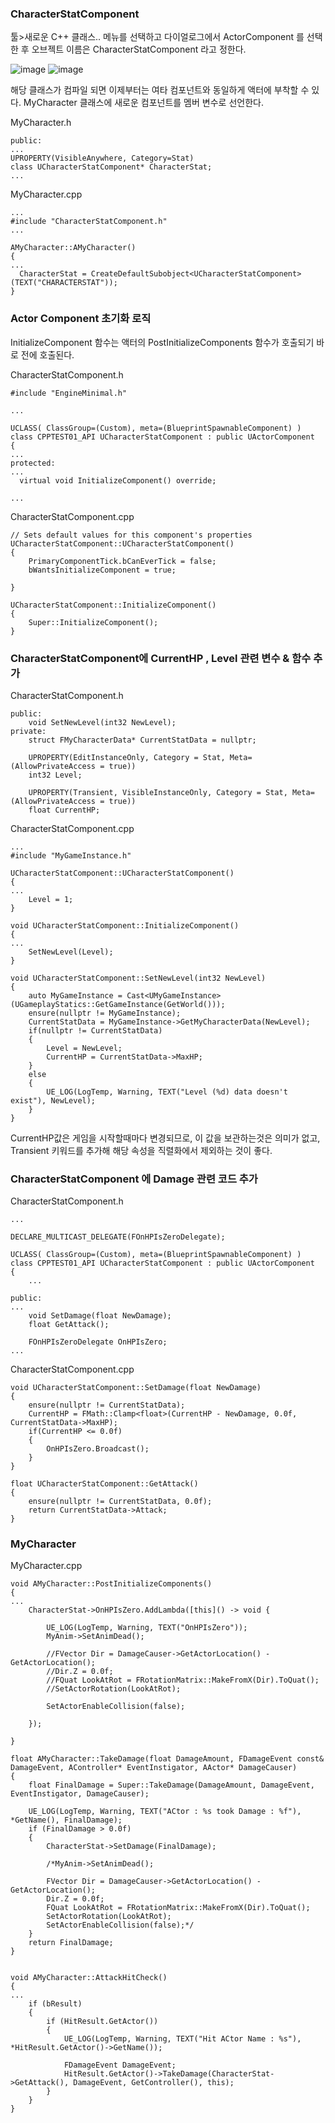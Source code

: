 ### CharacterStatComponent

툴>새로운 C++ 클래스.. 메뉴를 선택하고 다이얼로그에서 ActorComponent 를 선택한 후 오브젝트 이름은 CharacterStatComponent 라고 정한다.

![image](https://user-images.githubusercontent.com/29656900/186672608-1475078c-90ae-452d-8944-11469d6f8900.png)
![image](https://user-images.githubusercontent.com/29656900/186673296-93ba47b4-04e6-4577-aa29-b2ebfd615f35.png)


해당 클래스가 컴파일 되면 이제부터는 여타 컴포넌트와 동일하게 액터에 부착할 수 있다. MyCharacter 클래스에 새로운 컴포넌트를 멤버 변수로 선언한다.

MyCharacter.h
```
public:
...
UPROPERTY(VisibleAnywhere, Category=Stat)
class UCharacterStatComponent* CharacterStat;
...
```
MyCharacter.cpp
```
...
#include "CharacterStatComponent.h"
...

AMyCharacter::AMyCharacter()
{
...
  CharacterStat = CreateDefaultSubobject<UCharacterStatComponent>(TEXT("CHARACTERSTAT"));
}
```
### Actor Component 초기화 로직

InitializeComponent 함수는 액터의 PostInitializeComponents 함수가 호출되기 바로 전에 호출된다.

CharacterStatComponent.h
```
#include "EngineMinimal.h"

...

UCLASS( ClassGroup=(Custom), meta=(BlueprintSpawnableComponent) )
class CPPTEST01_API UCharacterStatComponent : public UActorComponent
{
...
protected:
...
  virtual void InitializeComponent() override;
  
...

```

CharacterStatComponent.cpp
```
// Sets default values for this component's properties
UCharacterStatComponent::UCharacterStatComponent()
{	
	PrimaryComponentTick.bCanEverTick = false;
  	bWantsInitializeComponent = true;

}

UCharacterStatComponent::InitializeComponent()
{
  	Super::InitializeComponent();
}

```

### CharacterStatComponent에 CurrentHP , Level 관련 변수 & 함수 추가 

CharacterStatComponent.h
```
public:
	void SetNewLevel(int32 NewLevel);
private:
	struct FMyCharacterData* CurrentStatData = nullptr;
	
	UPROPERTY(EditInstanceOnly, Category = Stat, Meta=(AllowPrivateAccess = true))
	int32 Level;
	
	UPROPERTY(Transient, VisibleInstanceOnly, Category = Stat, Meta=(AllowPrivateAccess = true))
	float CurrentHP;
```
CharacterStatComponent.cpp
```
...
#include "MyGameInstance.h"

UCharacterStatComponent::UCharacterStatComponent()
{
...
	Level = 1;
}

void UCharacterStatComponent::InitializeComponent()
{
...
	SetNewLevel(Level);
}

void UCharacterStatComponent::SetNewLevel(int32 NewLevel)
{
	auto MyGameInstance = Cast<UMyGameInstance>(UGameplayStatics::GetGameInstance(GetWorld()));
	ensure(nullptr != MyGameInstance);
	CurrentStatData = MyGameInstance->GetMyCharacterData(NewLevel);
	if(nullptr != CurrentStatData)
	{
		Level = NewLevel;
		CurrentHP = CurrentStatData->MaxHP;
	}
	else
	{
		UE_LOG(LogTemp, Warning, TEXT("Level (%d) data doesn't exist"), NewLevel);
	}
}

```
CurrentHP값은 게임을 시작할때마다 변경되므로, 이 값을 보관하는것은 의미가 없고, Transient 키워드를 추가해 해당 속성을 직렬화에서 제외하는 것이 좋다.

### CharacterStatComponent 에 Damage 관련 코드 추가

CharacterStatComponent.h
```
...

DECLARE_MULTICAST_DELEGATE(FOnHPIsZeroDelegate);

UCLASS( ClassGroup=(Custom), meta=(BlueprintSpawnableComponent) )
class CPPTEST01_API UCharacterStatComponent : public UActorComponent
{
	...

public:
...
	void SetDamage(float NewDamage);
	float GetAttack();
	
	FOnHPIsZeroDelegate OnHPIsZero;
...
```

CharacterStatComponent.cpp
```
void UCharacterStatComponent::SetDamage(float NewDamage)
{
	ensure(nullptr != CurrentStatData);
	CurrentHP = FMath::Clamp<float>(CurrentHP - NewDamage, 0.0f, CurrentStatData->MaxHP);
	if(CurrentHP <= 0.0f)
	{
		OnHPIsZero.Broadcast();
	}
}

float UCharacterStatComponent::GetAttack()
{
	ensure(nullptr != CurrentStatData, 0.0f);
	return CurrentStatData->Attack;
}

```

### MyCharacter

MyCharacter.cpp
```
void AMyCharacter::PostInitializeComponents()
{
...
	CharacterStat->OnHPIsZero.AddLambda([this]() -> void {
		
		UE_LOG(LogTemp, Warning, TEXT("OnHPIsZero"));
		MyAnim->SetAnimDead();

		//FVector Dir = DamageCauser->GetActorLocation() - GetActorLocation();
		//Dir.Z = 0.0f;
		//FQuat LookAtRot = FRotationMatrix::MakeFromX(Dir).ToQuat();
		//SetActorRotation(LookAtRot);

		SetActorEnableCollision(false);

	});
	
}

float AMyCharacter::TakeDamage(float DamageAmount, FDamageEvent const& DamageEvent, AController* EventInstigator, AActor* DamageCauser)
{
	float FinalDamage = Super::TakeDamage(DamageAmount, DamageEvent, EventInstigator, DamageCauser);
	
	UE_LOG(LogTemp, Warning, TEXT("ACtor : %s took Damage : %f"), *GetName(), FinalDamage);
	if (FinalDamage > 0.0f)
	{
		CharacterStat->SetDamage(FinalDamage);

		/*MyAnim->SetAnimDead();

		FVector Dir = DamageCauser->GetActorLocation() - GetActorLocation();
		Dir.Z = 0.0f;
		FQuat LookAtRot = FRotationMatrix::MakeFromX(Dir).ToQuat();
		SetActorRotation(LookAtRot);
		SetActorEnableCollision(false);*/
	}
	return FinalDamage;
}


void AMyCharacter::AttackHitCheck()
{
...
	if (bResult)
	{
		if (HitResult.GetActor())
		{
			UE_LOG(LogTemp, Warning, TEXT("Hit ACtor Name : %s"), *HitResult.GetActor()->GetName());

			FDamageEvent DamageEvent;
			HitResult.GetActor()->TakeDamage(CharacterStat->GetAttack(), DamageEvent, GetController(), this);
		}
	}
}
```
